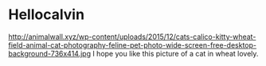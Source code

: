 # Hellocalvin 
http://animalwall.xyz/wp-content/uploads/2015/12/cats-calico-kitty-wheat-field-animal-cat-photography-feline-pet-photo-wide-screen-free-desktop-background-736x414.jpg
I hope you like this picture of a cat in wheat
lovely.
